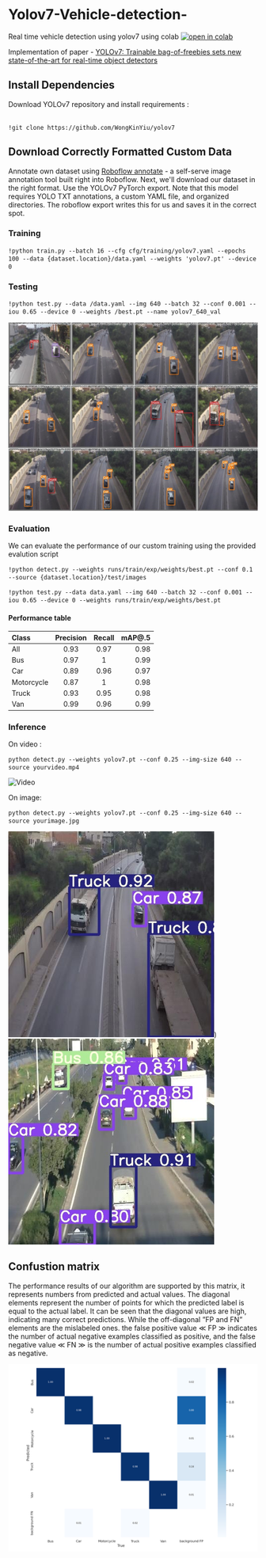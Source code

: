 # Yolov7-Vehicle-detection-
Real time vehicle detection using yolov7 using colab
[![open in colab](https://colab.research.google.com/assets/colab-badge.svg)](https://colab.research.google.com/drive/1Obk_IkJM3rIKW6OUczLvS_qiuB8N8pqQ?authuser=4#scrollTo=0W0MpUaTCJro)

Implementation of paper - [YOLOv7: Trainable bag-of-freebies sets new state-of-the-art for real-time object detectors](https://arxiv.org/abs/2207.02696)

## Install Dependencies
Download YOLOv7 repository and install requirements :

```

!git clone https://github.com/WongKinYiu/yolov7

```
## Download Correctly Formatted Custom Data
Annotate own dataset using [Roboflow annotate](https://roboflow.com/annotate) - a self-serve image annotation tool built right into Roboflow.
Next, we'll download our dataset in the right format. Use the YOLOv7 PyTorch export. Note that this model requires YOLO TXT annotations, a custom YAML file, and organized directories. The roboflow export writes this for us and saves it in the correct spot.

### Training

```
!python train.py --batch 16 --cfg cfg/training/yolov7.yaml --epochs 100 --data {dataset.location}/data.yaml --weights 'yolov7.pt' --device 0

```
### Testing
```
!python test.py --data /data.yaml --img 640 --batch 32 --conf 0.001 --iou 0.65 --device 0 --weights /best.pt --name yolov7_640_val
```
![Image](https://github.com/Batoulhf/Yolov7-Vehicle-detection-/blob/main/Detection%20results/test/Metrics/test_labels.jpg)

### Evaluation
We can evaluate the performance of our custom training using the provided evalution script
```
!python detect.py --weights runs/train/exp/weights/best.pt --conf 0.1 --source {dataset.location}/test/images

```

```
!python test.py --data data.yaml --img 640 --batch 32 --conf 0.001 --iou 0.65 --device 0 --weights runs/train/exp/weights/best.pt 
```
#### Performance table
| Class      | Precision | Recall | mAP@.5 |
| :----------|:---------:|:------:|-------:|
| All        | 0.93      | 0.97   | 0.98   |
| Bus        | 0.97      | 1      | 0.99   |
| Car        | 0.89      | 0.96   | 0.97   |
| Motorcycle | 0.87      | 1      | 0.98   |
| Truck      | 0.93      | 0.95   | 0.98   |
| Van        | 0.99      | 0.96   | 0.99   |


### Inference

On video : 

```
python detect.py --weights yolov7.pt --conf 0.25 --img-size 640 --source yourvideo.mp4
```
![Video](https://github.com/Batoulhf/Yolov7-Vehicle-detection-/blob/main/Detection%20results/detect/Video/vid3_Trim_Trim%20(1).gif)

On image:
```
python detect.py --weights yolov7.pt --conf 0.25 --img-size 640 --source yourimage.jpg
```

![Image](https://github.com/Batoulhf/Yolov7-Vehicle-detection-/blob/main/Detection%20results/detect/Images/image291_jpg.rf.83ec2f34acfb6f568d1bf4c7f66dc26f.jpg))
![Image2](https://github.com/Batoulhf/Yolov7-Vehicle-detection-/blob/main/Detection%20results/detect/Images/B-1080p--26-_jpg.rf.83d7cf8e213fe2829303613e735aa3ce.jpg)

## Confustion matrix
The performance results of our algorithm are supported by this matrix, it represents numbers from predicted and actual values. The diagonal elements represent the number of points for which the predicted label is equal to the actual label. It can be seen that the diagonal values are high, indicating many correct predictions. While the off-diagonal ”FP and FN” elements are the mislabeled ones. the false positive value ≪ FP ≫ indicates the number of actual negative examples classified as positive, and the false negative value ≪ FN ≫ is the number of actual positive examples classified as negative.

![Image](https://github.com/Batoulhf/Yolov7-Vehicle-detection-/blob/main/Detection%20results/test/Metrics/confusion_matrix.png)
